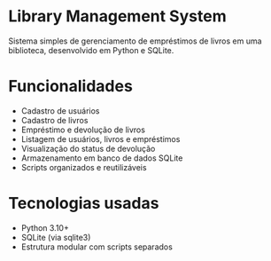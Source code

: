 # Library Management System

Sistema simples de gerenciamento de empréstimos de livros em uma biblioteca, desenvolvido em Python e SQLite.

# Funcionalidades

- Cadastro de usuários
- Cadastro de livros
- Empréstimo e devolução de livros
- Listagem de usuários, livros e empréstimos
- Visualização do status de devolução
- Armazenamento em banco de dados SQLite
- Scripts organizados e reutilizáveis

# Tecnologias usadas

- Python 3.10+
- SQLite (via sqlite3)
- Estrutura modular com scripts separados

